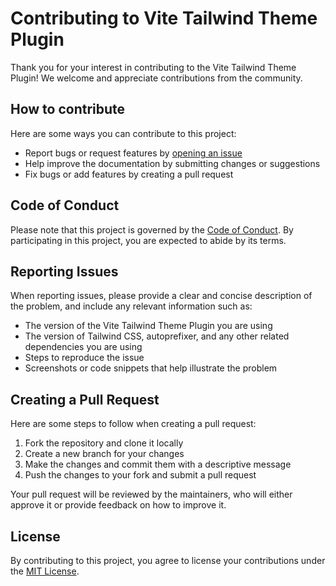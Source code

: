 # Contributing to Vite Tailwind Theme Plugin

Thank you for your interest in contributing to the Vite Tailwind Theme Plugin! We welcome and appreciate contributions from the community.

## How to contribute

Here are some ways you can contribute to this project:

- Report bugs or request features by [opening an issue](https://github.com/tiarebalbi/plugin-tailwind-themes/issues/new)
- Help improve the documentation by submitting changes or suggestions
- Fix bugs or add features by creating a pull request

## Code of Conduct

Please note that this project is governed by the [Code of Conduct](CODE_OF_CONDUCT.md). By participating in this project, you are expected to abide by its terms.

## Reporting Issues

When reporting issues, please provide a clear and concise description of the problem, and include any relevant information such as:

- The version of the Vite Tailwind Theme Plugin you are using
- The version of Tailwind CSS, autoprefixer, and any other related dependencies you are using
- Steps to reproduce the issue
- Screenshots or code snippets that help illustrate the problem

## Creating a Pull Request

Here are some steps to follow when creating a pull request:

1. Fork the repository and clone it locally
2. Create a new branch for your changes
3. Make the changes and commit them with a descriptive message
4. Push the changes to your fork and submit a pull request

Your pull request will be reviewed by the maintainers, who will either approve it or provide feedback on how to improve it.

## License

By contributing to this project, you agree to license your contributions under the [MIT License](LICENSE).
